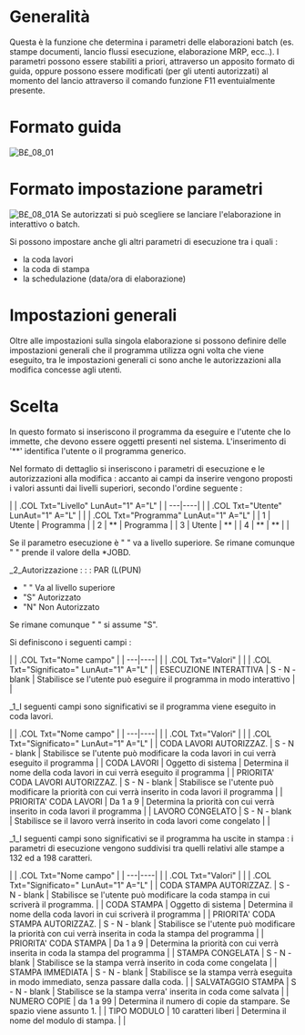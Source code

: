 # Generalità
Questa è la funzione che determina i parametri delle elaborazioni batch (es. stampe documenti, lancio flussi esecuzione, elaborazione MRP, ecc..).
I parametri possono essere stabiliti a priori, attraverso un apposito formato di guida, oppure possono essere modificati (per gli utenti autorizzati) al momento del lancio attraverso il comando funzione F11 eventuialmente presente.

# Formato guida
![B£_08_01](http://localhost:3000/immagini/MBDOC_OGG-P_B£GPE2/BX_08_01.png)
# Formato impostazione parametri
![B£_08_01A](http://localhost:3000/immagini/MBDOC_OGG-P_B£GPE2/BX_08_01A.png)
Se autorizzati si può scegliere se lanciare l'elaborazione in interattivo o batch.

Si possono impostare anche gli altri parametri di esecuzione tra i quali : 

- la coda lavori
- la coda di stampa
- la schedulazione (data/ora di elaborazione)


# Impostazioni generali
Oltre alle impostazioni sulla singola elaborazione si possono definire delle impostazioni generali che il programma utilizza ogni volta che viene eseguito, tra le impostazioni generali ci sono anche le autorizzazioni alla modifica concesse agli utenti.

# Scelta
In questo formato si inseriscono il programma da eseguire e l'utente che lo immette, che devono essere oggetti presenti nel sistema.
L'inserimento di '**' identifica l'utente o il programma generico.

Nel formato di dettaglio si inseriscono i parametri di esecuzione e le autorizzazioni alla modifica : 
accanto ai campi da inserire vengono proposti i valori assunti dai livelli superiori, secondo
l'ordine seguente : 


| 
| .COL Txt="Livello" LunAut="1" A="L" |
| ---|----|
| 
| .COL Txt="Utente" LunAut="1" A="L" |
| 
| .COL Txt="Programma" LunAut="1" A="L" |
|  1 | Utente | Programma |
|  2 | ** | Programma |
|  3 | Utente | ** |
|  4 | ** | ** |
| 


Se il parametro esecuzione è " " va a livello superiore. Se rimane comunque " " prende il valore della *JOBD.

_2_Autorizzazione : 
 :  : PAR (L(PUN)
- " " Va al livello superiore
- "S" Autorizzato
- "N" Non Autorizzato

Se rimane comunque  " " si assume "S".

Si definiscono i seguenti campi : 

| 
| .COL Txt="Nome campo" |
| ---|----|
| 
| .COL Txt="Valori" |
| 
| .COL Txt="Significato=" LunAut="1" A="L" |
|  ESECUZIONE INTERATTIVA | S - N - blank | Stabilisce se l'utente può eseguire il programma in modo interattivo |
| 

_1_I seguenti campi sono significativi se il programma viene eseguito in coda lavori.

| 
| .COL Txt="Nome campo" |
| ---|----|
| 
| .COL Txt="Valori" |
| 
| .COL Txt="Significato=" LunAut="1" A="L" |
|  CODA LAVORI AUTORIZZAZ. | S - N - blank | Stabilisce se l'utente può modificare la coda lavori in cui verrà eseguito il programma |
|  CODA LAVORI | Oggetto di sistema | Determina il nome della coda lavori in cui verrà eseguito il programma |
|  PRIORITA' CODA LAVORI AUTORIZZAZ. | S - N - blank | Stabilisce se l'utente può modificare la priorità con cui verrà inserito in coda lavori il programma |
|  PRIORITA' CODA LAVORI | Da 1 a 9 | Determina la priorità con cui verrà inserito in coda lavori il programma |
|  LAVORO CONGELATO | S - N - blank | Stabilisce se il lavoro verrà inserito in coda lavori come congelato |
| 

_1_I seguenti campi sono significativi se il programma ha uscite in stampa :  i parametri di esecuzione vengono suddivisi tra quelli relativi alle stampe a 132 ed a 198 caratteri.

| 
| .COL Txt="Nome campo" |
| ---|----|
| 
| .COL Txt="Valori" |
| 
| .COL Txt="Significato=" LunAut="1" A="L" |
| CODA STAMPA AUTORIZZAZ. | S - N - blank | Stabilisce se l'utente può modificare la coda stampa in cui scriverà il programma. |
| CODA STAMPA | Oggetto di sistema | Determina il nome della coda lavori in cui scriverà il programma |
| PRIORITA' CODA STAMPA AUTORIZZAZ. | S - N - blank | Stabilisce se l'utente può modificare la priorità con cui verrà inserita in coda la stampa del programma |
| PRIORITA' CODA STAMPA | Da 1 a 9 | Determina la priorità con cui verrà inserita in coda la stampa del programma |
| STAMPA CONGELATA | S - N - blank | Stabilisce se la stampa verrà inserito in coda come  congelata |
| STAMPA IMMEDIATA | S - N - blank | Stabilisce se la stampa verrà eseguita in modo immediato,  senza passare dalla coda. |
| SALVATAGGIO STAMPA | S - N - blank | Stabilisce se la stampa verra' inserita in coda come salvata |
| NUMERO COPIE | da 1 a 99 | Determina il numero di copie da stampare. Se spazio viene assunto 1. |
| TIPO MODULO | 10 caratteri liberi | Determina il nome del modulo di stampa. |
| 

